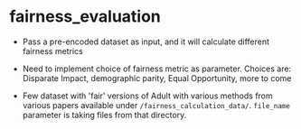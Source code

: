 # fairness_evaluation

- Pass a pre-encoded dataset as input, and it will calculate different fairness metrics

- Need to implement choice of fairness metric as parameter. Choices are: Disparate Impact, demographic parity, Equal Opportunity, more to come

- Few dataset with 'fair' versions of Adult with various methods from various papers available under `/fairness_calculation_data/`. `file_name` parameter is taking files from that directory.